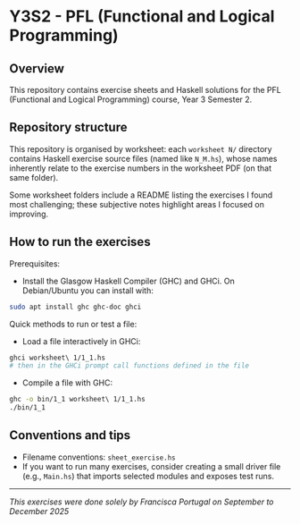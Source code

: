 # Y3S2 - PFL (Functional and Logical Programming)

## Overview

This repository contains exercise sheets and Haskell solutions for the PFL (Functional and Logical Programming) course, Year 3 Semester 2.

## Repository structure

This repository is organised by worksheet: each `worksheet N/` directory contains Haskell exercise source files (named like `N_M.hs`), whose names inherently relate to the exercise numbers in the worksheet PDF (on that same folder).

Some worksheet folders include a README listing the exercises I found most challenging; these subjective notes highlight areas I focused on improving.

## How to run the exercises

Prerequisites:

- Install the Glasgow Haskell Compiler (GHC) and GHCi. On Debian/Ubuntu you can install with:

```bash
sudo apt install ghc ghc-doc ghci
```

Quick methods to run or test a file:

- Load a file interactively in GHCi:

```bash
ghci worksheet\ 1/1_1.hs
# then in the GHCi prompt call functions defined in the file
```

- Compile a file with GHC:

```bash
ghc -o bin/1_1 worksheet\ 1/1_1.hs
./bin/1_1
```

## Conventions and tips

- Filename conventions: `sheet_exercise.hs` 
- If you want to run many exercises, consider creating a small driver file (e.g., `Main.hs`) that imports selected modules and exposes test runs.

---

_This exercises were done solely by Francisca Portugal on September to December 2025_
